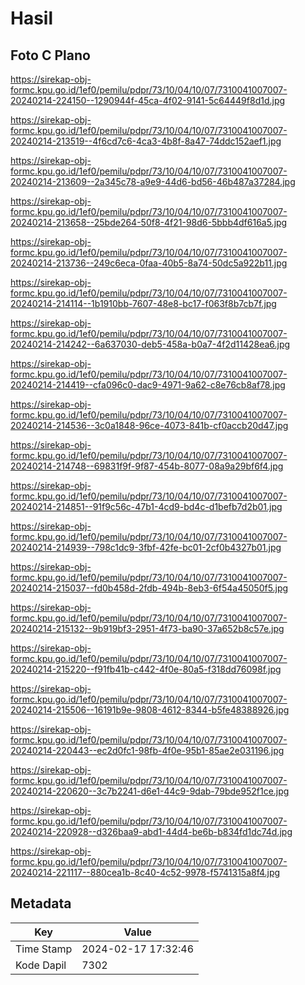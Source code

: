 # Hasil

## Foto C Plano

https://sirekap-obj-formc.kpu.go.id/1ef0/pemilu/pdpr/73/10/04/10/07/7310041007007-20240214-224150--1290944f-45ca-4f02-9141-5c64449f8d1d.jpg

https://sirekap-obj-formc.kpu.go.id/1ef0/pemilu/pdpr/73/10/04/10/07/7310041007007-20240214-213519--4f6cd7c6-4ca3-4b8f-8a47-74ddc152aef1.jpg

https://sirekap-obj-formc.kpu.go.id/1ef0/pemilu/pdpr/73/10/04/10/07/7310041007007-20240214-213609--2a345c78-a9e9-44d6-bd56-46b487a37284.jpg

https://sirekap-obj-formc.kpu.go.id/1ef0/pemilu/pdpr/73/10/04/10/07/7310041007007-20240214-213658--25bde264-50f8-4f21-98d6-5bbb4df616a5.jpg

https://sirekap-obj-formc.kpu.go.id/1ef0/pemilu/pdpr/73/10/04/10/07/7310041007007-20240214-213736--249c6eca-0faa-40b5-8a74-50dc5a922b11.jpg

https://sirekap-obj-formc.kpu.go.id/1ef0/pemilu/pdpr/73/10/04/10/07/7310041007007-20240214-214114--1b1910bb-7607-48e8-bc17-f063f8b7cb7f.jpg

https://sirekap-obj-formc.kpu.go.id/1ef0/pemilu/pdpr/73/10/04/10/07/7310041007007-20240214-214242--6a637030-deb5-458a-b0a7-4f2d11428ea6.jpg

https://sirekap-obj-formc.kpu.go.id/1ef0/pemilu/pdpr/73/10/04/10/07/7310041007007-20240214-214419--cfa096c0-dac9-4971-9a62-c8e76cb8af78.jpg

https://sirekap-obj-formc.kpu.go.id/1ef0/pemilu/pdpr/73/10/04/10/07/7310041007007-20240214-214536--3c0a1848-96ce-4073-841b-cf0accb20d47.jpg

https://sirekap-obj-formc.kpu.go.id/1ef0/pemilu/pdpr/73/10/04/10/07/7310041007007-20240214-214748--69831f9f-9f87-454b-8077-08a9a29bf6f4.jpg

https://sirekap-obj-formc.kpu.go.id/1ef0/pemilu/pdpr/73/10/04/10/07/7310041007007-20240214-214851--91f9c56c-47b1-4cd9-bd4c-d1befb7d2b01.jpg

https://sirekap-obj-formc.kpu.go.id/1ef0/pemilu/pdpr/73/10/04/10/07/7310041007007-20240214-214939--798c1dc9-3fbf-42fe-bc01-2cf0b4327b01.jpg

https://sirekap-obj-formc.kpu.go.id/1ef0/pemilu/pdpr/73/10/04/10/07/7310041007007-20240214-215037--fd0b458d-2fdb-494b-8eb3-6f54a45050f5.jpg

https://sirekap-obj-formc.kpu.go.id/1ef0/pemilu/pdpr/73/10/04/10/07/7310041007007-20240214-215132--9b919bf3-2951-4f73-ba90-37a652b8c57e.jpg

https://sirekap-obj-formc.kpu.go.id/1ef0/pemilu/pdpr/73/10/04/10/07/7310041007007-20240214-215220--f91fb41b-c442-4f0e-80a5-f318dd76098f.jpg

https://sirekap-obj-formc.kpu.go.id/1ef0/pemilu/pdpr/73/10/04/10/07/7310041007007-20240214-215506--16191b9e-9808-4612-8344-b5fe48388926.jpg

https://sirekap-obj-formc.kpu.go.id/1ef0/pemilu/pdpr/73/10/04/10/07/7310041007007-20240214-220443--ec2d0fc1-98fb-4f0e-95b1-85ae2e031196.jpg

https://sirekap-obj-formc.kpu.go.id/1ef0/pemilu/pdpr/73/10/04/10/07/7310041007007-20240214-220620--3c7b2241-d6e1-44c9-9dab-79bde952f1ce.jpg

https://sirekap-obj-formc.kpu.go.id/1ef0/pemilu/pdpr/73/10/04/10/07/7310041007007-20240214-220928--d326baa9-abd1-44d4-be6b-b834fd1dc74d.jpg

https://sirekap-obj-formc.kpu.go.id/1ef0/pemilu/pdpr/73/10/04/10/07/7310041007007-20240214-221117--880cea1b-8c40-4c52-9978-f5741315a8f4.jpg


## Metadata

| Key        | Value               |
| ---------- | ------------------- |
| Time Stamp | 2024-02-17 17:32:46 |
| Kode Dapil | 7302                |



